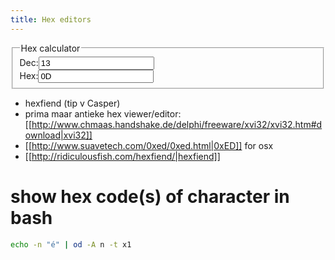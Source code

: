 ```yaml
---
title: Hex editors
---
```


<fieldset>
  <legend>Hex calculator</legend>
  <div class="row">
    <div class="col-3">Dec:<input id='dec' type="text" value="13" onchange="hex.value=parseInt(this.value).toString(16);"></div>
    <div class="col-3">Hex:<input id='hex' type="text" value="0D"></div>
  </div>
</fieldset>

* hexfiend (tip v Casper)
* prima maar antieke hex viewer/editor: [[http://www.chmaas.handshake.de/delphi/freeware/xvi32/xvi32.htm#download|xvi32]]
* [[http://www.suavetech.com/0xed/0xed.html|0xED]] for osx 
* [[http://ridiculousfish.com/hexfiend/|hexfiend]]

# show hex code(s) of character in bash
```bash
echo -n "é" | od -A n -t x1
```

